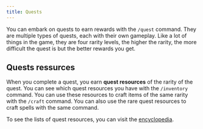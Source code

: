 ```yaml
---
title: Quests
---
```


You can embark on quests to earn rewards with the `/quest` command. They are multiple types of quests, each with their own gameplay. Like a lot of things in the game, they are four rarity levels, the higher the rarity, the more difficult the quest is but the better rewards you get.

## Quests ressurces

When you complete a quest, you earn **quest resources** of the rarity of the quest. You can see which quest resources you have with the `/inventory` command. You can use these resources to craft items of the same rarity with the `/craft` command. You can also use the rare quest resources to craft spells with the same command.

To see the lists of quest resources, you can visit the [encyclopedia](/en/encyclopedia/quest-resources).
